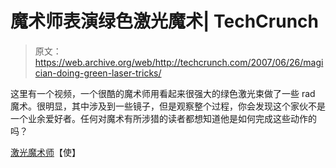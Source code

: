 # 魔术师表演绿色激光魔术| TechCrunch

> 原文：<https://web.archive.org/web/http://techcrunch.com/2007/06/26/magician-doing-green-laser-tricks/>

这里有一个视频，一个很酷的魔术师用看起来很强大的绿色激光束做了一些 rad 魔术。很明显，其中涉及到一些镜子，但是观察整个过程，你会发现这个家伙不是一个业余爱好者。任何对魔术有所涉猎的读者都想知道他是如何完成这些动作的吗？

[激光魔术师](https://web.archive.org/web/20160226142249/http://www.makezine.com/blog/archive/2007/06/laser_magician.html?CMP=OTC-0D6B48984890)【使】